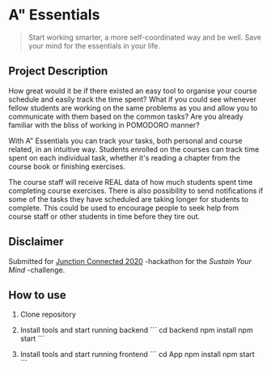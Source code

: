 # A" Essentials

> Start working smarter, a more self-coordinated way and be well. Save your mind for the essentials in your life.

## Project Description

How great would it be if there existed an easy tool to organise your course schedule and easily track the time spent? What if you could see whenever fellow students are working on the same problems as you and allow you to communicate with them based on the common tasks? Are you already familiar with the bliss of working in POMODORO manner? 

With A" Essentials you can track your tasks, both personal and course related, in an intuitive way. Students enrolled on the courses can track time spent on each individual task, whether it's reading a chapter from the course book or finishing exercises.

The course staff will receive REAL data of how much students spent time completing course exercises. There is also possibility to send notifications if some of the tasks they have scheduled are taking longer for students to complete. This could be used to encourage people to seek help from course staff or other students in time before they tire out.

## Disclaimer

Submitted for [Junction Connected 2020](https://connected.hackjunction.com/) -hackathon for the *Sustain Your Mind* -challenge.

## How to use

1. Clone repository

2. Install tools and start running backend
´´´
cd backend
npm install
npm start
´´´

3. Install tools and start running frontend
´´´
cd App
npm install
npm start
´´´
